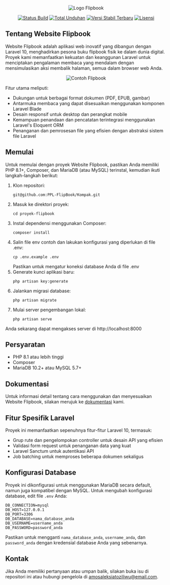 <p align="center">
<img src="/api/placeholder/400/200" alt="Logo Flipbook">
</p>

<p align="center">
<a href="https://github.com/namaanda/proyek-flipbook/actions"><img src="https://github.com/namaanda/proyek-flipbook/workflows/tests/badge.svg" alt="Status Build"></a>
<a href="https://packagist.org/packages/namaanda/proyek-flipbook"><img src="https://img.shields.io/packagist/dt/namaanda/proyek-flipbook" alt="Total Unduhan"></a>
<a href="https://packagist.org/packages/namaanda/proyek-flipbook"><img src="https://img.shields.io/packagist/v/namaanda/proyek-flipbook" alt="Versi Stabil Terbaru"></a>
<a href="https://packagist.org/packages/namaanda/proyek-flipbook"><img src="https://img.shields.io/packagist/l/namaanda/proyek-flipbook" alt="Lisensi"></a>
</p>

## Tentang Website Flipbook

Website Flipbook adalah aplikasi web inovatif yang dibangun dengan Laravel 10, menghadirkan pesona buku flipbook fisik ke dalam dunia digital. Proyek kami memanfaatkan kekuatan dan keanggunan Laravel untuk menciptakan pengalaman membaca yang mendalam dengan mensimulasikan aksi membalik halaman, semua dalam browser web Anda.

<p align="center">
<img src="/api/placeholder/600/400" alt="Contoh Flipbook">
</p>

Fitur utama meliputi:

- Dukungan untuk berbagai format dokumen (PDF, EPUB, gambar)
- Antarmuka membaca yang dapat disesuaikan menggunakan komponen Laravel Blade
- Desain responsif untuk desktop dan perangkat mobile
- Kemampuan penandaan dan pencatatan terintegrasi menggunakan Laravel's Eloquent ORM
- Penanganan dan pemrosesan file yang efisien dengan abstraksi sistem file Laravel

## Memulai

Untuk memulai dengan proyek Website Flipbook, pastikan Anda memiliki PHP 8.1+, Composer, dan MariaDB (atau MySQL) terinstal, kemudian ikuti langkah-langkah berikut:

1. Klon repositori:
   ```
   git@github.com:PPL-FlipBook/Kompak.git
   ```
2. Masuk ke direktori proyek:
   ```
   cd proyek-flipbook
   ```
3. Instal dependensi menggunakan Composer:
   ```
   composer install
   ```
4. Salin file env contoh dan lakukan konfigurasi yang diperlukan di file .env:
   ```
   cp .env.example .env
   ```
   Pastikan untuk mengatur koneksi database Anda di file .env
5. Generate kunci aplikasi baru:
   ```
   php artisan key:generate
   ```
6. Jalankan migrasi database:
   ```
   php artisan migrate
   ```
7. Mulai server pengembangan lokal:
   ```
   php artisan serve
   ```

Anda sekarang dapat mengakses server di http://localhost:8000

## Persyaratan

- PHP 8.1 atau lebih tinggi
- Composer
- MariaDB 10.2+ atau MySQL 5.7+

## Dokumentasi

Untuk informasi detail tentang cara menggunakan dan menyesuaikan Website Flipbook, silakan merujuk ke [dokumentasi](https://github.com/namaanda/proyek-flipbook/wiki) kami.

## Fitur Spesifik Laravel

Proyek ini memanfaatkan sepenuhnya fitur-fitur Laravel 10, termasuk:

- Grup rute dan pengelompokan controller untuk desain API yang efisien
- Validasi form request untuk penanganan data yang kuat
- Laravel Sanctum untuk autentikasi API
- Job batching untuk memproses beberapa dokumen sekaligus

## Konfigurasi Database

Proyek ini dikonfigurasi untuk menggunakan MariaDB secara default, namun juga kompatibel dengan MySQL. Untuk mengubah konfigurasi database, edit file `.env` Anda:

```
DB_CONNECTION=mysql
DB_HOST=127.0.0.1
DB_PORT=3306
DB_DATABASE=nama_database_anda
DB_USERNAME=username_anda
DB_PASSWORD=password_anda
```

Pastikan untuk mengganti `nama_database_anda`, `username_anda`, dan `password_anda` dengan kredensial database Anda yang sebenarnya.

## Kontak

Jika Anda memiliki pertanyaan atau umpan balik, silakan buka isu di repositori ini atau hubungi pengelola di amosaleksiatoziliwu@email.com.
